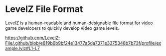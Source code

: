 # LevelZ File Format

LevelZ is a human-readable and human-designable file format for video game developers to quickly develop video game levels.

https://github.com/LevelZ-File/.github/blob/e819b6b9bf24e13477a5da7371e3375348b7b73f/profile/example.lvlz#L1-L7
